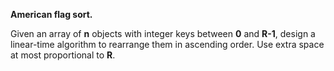 **American flag sort.** 

Given an array of **n** objects with integer keys between **0** and **R-1**, design a linear-time algorithm to rearrange them in ascending order. Use extra space at most proportional to **R**.



